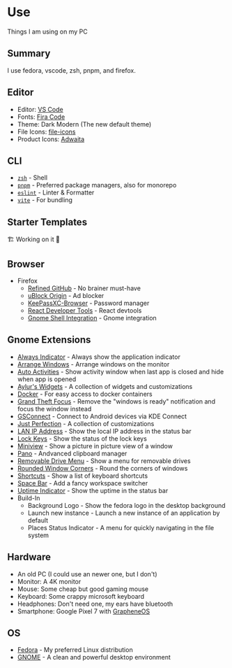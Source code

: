 # Use

Things I am using on my PC

## Summary

I use fedora, vscode, zsh, pnpm, and firefox.

## Editor

- Editor: [VS Code](https://code.visualstudio.com/)
- Fonts: [Fira Code](https://github.com/tonsky/FiraCode)
- Theme: Dark Modern (The new default theme)
- File Icons: [file-icons](https://marketplace.visualstudio.com/items?itemName=file-icons.file-icons)
- Product Icons: [Adwaita](https://marketplace.visualstudio.com/items?itemName=piousdeer.adwaita-theme)

## CLI

- [`zsh`](https://zsh.org/) - Shell
- [`pnpm`](https://pnpm.io/) - Preferred package managers, also for monorepo
  <!-- - [`taze`](https://github.com/antfu/taze) - Upgrade dependencies -->
  <!-- - [`bumpp`](https://github.com/antfu/bumpp) - Bump package version version for new release -->
- [`eslint`](https://eslint.org/) - Linter & Formatter
- [`vite`](https://vitejs.dev/) - For bundling

## Starter Templates

🏗️ Working on it 🚧

## Browser

<!-- - Chrome

  - [Refined GitHub](https://chrome.google.com/webstore/detail/refined-github/hlepfoohegkhhmjieoechaddaejaokhf) - No brainer must-have
  - [uBlock Origin](https://chrome.google.com/webstore/detail/ublock-origin/cjpalhdlnbpafiamejdnhcphjbkeiagm) - Ad blocker -->

- Firefox
  - [Refined GitHub](https://addons.mozilla.org/en-US/firefox/addon/refined-github-/) - No brainer must-have
  - [uBlock Origin](https://addons.mozilla.org/en-US/firefox/addon/ublock-origin/) - Ad blocker
  - [KeePassXC-Browser](https://addons.mozilla.org/en-US/firefox/addon/keepassxc-browser/) - Password manager
  - [React Developer Tools](https://addons.mozilla.org/en-US/firefox/addon/react-devtools/) - React devtools
  - [Gnome Shell Integration](https://addons.mozilla.org/en-US/firefox/addon/gnome-shell-integration/) - Gnome integration

## Gnome Extensions

- [Always Indicator](https://github.com/mzur/gnome-shell-always-indicator) - Always show the application indicator
- [Arrange Windows](https://github.com/sunwxg/gnome-shell-extension-arrangeWindows) - Arrange windows on the monitor
- [Auto Activities](https://github.com/CleoMenezesJr/auto-activities) - Show activity window when last app is closed and hide when app is opened
- [Aylur's Widgets](https://github.com/Aylur/gnome-extensions) - A collection of widgets and customizations
- [Docker](https://gitlab.com/stickman_0x00/gnome_shell_extension_docker) - For easy access to docker containers
- [Grand Theft Focus](https://github.com/zalckos/GrandTheftFocus) - Remove the "windows is ready" notification and focus the window instead
- [GSConnect](https://github.com/GSConnect/gnome-shell-extension-gsconnect/wiki) - Connect to Android devices via KDE Connect
- [Just Perfection](https://gitlab.gnome.org/jrahmatzadeh/just-perfection) - A collection of customizations
- [LAN IP Address](https://github.com/Josholith/gnome-extension-lan-ip-address) - Show the local IP address in the status bar
- [Lock Keys](https://github.com/kazysmaster/gnome-shell-extension-lockkeys) - Show the status of the lock keys
- [Miniview](https://github.com/iamlemec/miniview) - Show a picture in picture view of a window
- [Pano](https://github.com/oae/gnome-shell-pano) - Andvanced clipboard manager
- [Removable Drive Menu](https://gitlab.gnome.org/GNOME/gnome-shell-extensions) - Show a menu for removable drives
- [Rounded Window Corners](https://github.com/yilozt/rounded-window-corners) - Round the corners of windows
- [Shortcuts](https://gitlab.com/paddatrapper/shortcuts-gnome-extension) - Show a list of keyboard shortcuts
- [Space Bar](https://github.com/christopher-l/space-bar) - Add a fancy workspace switcher
- [Uptime Indicator](https://github.com/Gniourf/Uptime-Indicator) - Show the uptime in the status bar
- Build-In
  - Background Logo - Show the fedora logo in the desktop background
  - Launch new instance - Launch a new instance of an application by default
  - Places Status Indicator - A menu for quickly navigating in the file system

## Hardware

- An old PC (I could use an newer one, but I don't)
- Monitor: A 4K monitor
- Mouse: Some cheap but good gaming mouse
- Keyboard: Some crappy microsoft keyboard
- Headphones: Don't need one, my ears have bluetooth
- Smartphone: Google Pixel 7 with [GrapheneOS](https://grapheneos.org/)

## OS

- [Fedora](https://getfedora.org/) - My preferred Linux distribution
- [GNOME](https://www.gnome.org/) - A clean and powerful desktop environment
